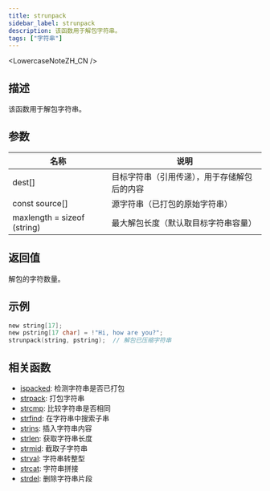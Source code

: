 ```yaml
---
title: strunpack
sidebar_label: strunpack
description: 该函数用于解包字符串。
tags: ["字符串"]
---
```


<LowercaseNoteZH_CN />

## 描述

该函数用于解包字符串。

## 参数

| 名称                        | 说明                                         |
| --------------------------- | -------------------------------------------- |
| dest[]                      | 目标字符串（引用传递），用于存储解包后的内容 |
| const source[]              | 源字符串（已打包的原始字符串）               |
| maxlength = sizeof (string) | 最大解包长度（默认取目标字符串容量）         |

## 返回值

解包的字符数量。

## 示例

```c
new string[17];
new pstring[17 char] = !"Hi, how are you?";
strunpack(string, pstring);  // 解包已压缩字符串
```

## 相关函数

- [ispacked](ispacked): 检测字符串是否已打包
- [strpack](strpack): 打包字符串
- [strcmp](strcmp): 比较字符串是否相同
- [strfind](strfind): 在字符串中搜索子串
- [strins](strins): 插入字符串内容
- [strlen](strlen): 获取字符串长度
- [strmid](strmid): 截取子字符串
- [strval](strval): 字符串转整型
- [strcat](strcat): 字符串拼接
- [strdel](strdel): 删除字符串片段
